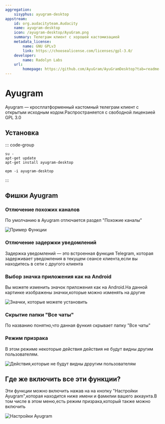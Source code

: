 ```yaml
---
aggregation:
    sisyphus: ayugram-desktop
appstream:
    id: org.audacityteam.Audacity
    name: ayugram-desktop
    icon: /ayugram-desktop/AyuGram.png
    summary: Телеграм клиент с хорошей кастомизацией
    metadata_license:
        name: GNU GPLv3
        link: https://choosealicense.com/licenses/gpl-3.0/
    developer:
        name: Radolyn Labs
    url:
        homepage: https://github.com/AyuGram/AyuGramDesktop?tab=readme-ov-file
---
```

# Ayugram

Ayugram — кросплатформенный кастомный телеграм клиент с открытым исходным кодом.Распространяется с свободной лицензией GPL 3.0

## Установка
::: code-group

```shell[apt-get]
su -
apt-get update
apt-get install ayugram-desktop
```
```shell[epm]
epm -i ayugram-desktop
```
:::

## Фишки Ayugram

### Отлючение похожих каналов


По умолчанию в Ayugram отлючается раздел "Похожие каналы"

![Пример Функции](/ayugram-desktop/Пример.png)


### Отлючение задержки уведомлений


Задержка уведомлений — это встроенная функция Telegram, которая задерживает уведомления в текущем сеансе клиента,если вы находитесь в сети с другого клиента


### Выбор значка приложения как на Android

Вы можете изменить значок приложения как на Android.На данной картинке изображены значки,которые можно изменять на другие

![Значки, которые можете установить](/ayugram-desktop/Пример2.png)

### Скрытие папки "Все чаты"


По названию понятно,что данная функия скрывает папку "Все чаты"


### Режим призрака

В этом режиме некоторые действия действия не будут видны другим пользователям.

![Действия,которые не будут видны дрругим пользователям](/ayugram-desktop/Пример3.png)



## Где же включить все эти функции?

Эти функции можно включить нажав на на кнопку "Настройки Ayugram",которая находится ниже имени и фамилии вашего аккаунта.В том числе в этом меню,есть режим призрака,который также можно включить

![Настройки Ayugram](/ayugram-desktop/Пример4.png)
